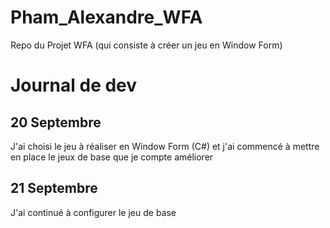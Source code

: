 # Pham_Alexandre_WFA
Repo du Projet WFA (qui consiste à créer un jeu en Window Form)


# Journal de dev  

## 20 Septembre 

J'ai choisi le jeu à réaliser en Window Form (C#)   et j'ai commencé à mettre en place le  jeux de base que je compte améliorer 


## 21 Septembre 

J'ai continué à configurer le jeu de base 

